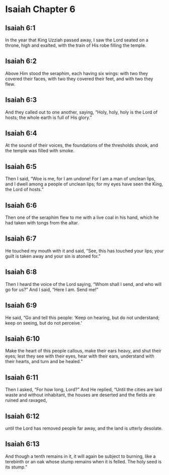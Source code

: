# Isaiah Chapter 6

## Isaiah 6:1
In the year that King Uzziah passed away, I saw the Lord seated on a throne, high and exalted, with the train of His robe filling the temple.

## Isaiah 6:2
Above Him stood the seraphim, each having six wings: with two they covered their faces, with two they covered their feet, and with two they flew.

## Isaiah 6:3
And they called out to one another, saying, “Holy, holy, holy is the Lord of hosts; the whole earth is full of His glory.”

## Isaiah 6:4
At the sound of their voices, the foundations of the thresholds shook, and the temple was filled with smoke.

## Isaiah 6:5
Then I said, “Woe is me, for I am undone! For I am a man of unclean lips, and I dwell among a people of unclean lips; for my eyes have seen the King, the Lord of hosts.”

## Isaiah 6:6
Then one of the seraphim flew to me with a live coal in his hand, which he had taken with tongs from the altar.

## Isaiah 6:7
He touched my mouth with it and said, “See, this has touched your lips; your guilt is taken away and your sin is atoned for.”

## Isaiah 6:8
Then I heard the voice of the Lord saying, “Whom shall I send, and who will go for us?” And I said, “Here I am. Send me!”

## Isaiah 6:9
He said, “Go and tell this people: ‘Keep on hearing, but do not understand; keep on seeing, but do not perceive.’

## Isaiah 6:10
Make the heart of this people callous, make their ears heavy, and shut their eyes; lest they see with their eyes, hear with their ears, understand with their hearts, and turn and be healed.”

## Isaiah 6:11
Then I asked, “For how long, Lord?” And He replied, “Until the cities are laid waste and without inhabitant, the houses are deserted and the fields are ruined and ravaged,

## Isaiah 6:12
until the Lord has removed people far away, and the land is utterly desolate.

## Isaiah 6:13
And though a tenth remains in it, it will again be subject to burning, like a terebinth or an oak whose stump remains when it is felled. The holy seed is its stump.”
